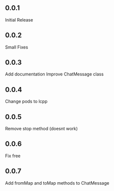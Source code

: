 ## 0.0.1

Initial Release

## 0.0.2

Small Fixes

## 0.0.3

Add documentation
Improve ChatMessage class

## 0.0.4

Change pods to lcpp

## 0.0.5

Remove stop method (doesnt work)

## 0.0.6

Fix free

## 0.0.7

Add fromMap and toMap methods to ChatMessage